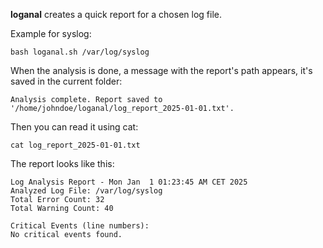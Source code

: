 **loganal** creates a quick report for a chosen log file.

Example for syslog:
```
bash loganal.sh /var/log/syslog
```
When the analysis is done, a message with the report's path appears, it's saved in the current folder: 
```
Analysis complete. Report saved to '/home/johndoe/loganal/log_report_2025-01-01.txt'.
```
Then you can read it using cat:
```
cat log_report_2025-01-01.txt
```
The report looks like this:
```
Log Analysis Report - Mon Jan  1 01:23:45 AM CET 2025
Analyzed Log File: /var/log/syslog
Total Error Count: 32
Total Warning Count: 40

Critical Events (line numbers):
No critical events found.

```
